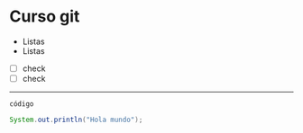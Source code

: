 # Curso git

- Listas
- Listas

- [ ] check
- [ ] check

---

`código`

```java
System.out.println("Hola mundo");
```
